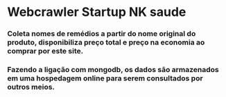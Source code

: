 # Webcrawler Startup NK saude
 ### Coleta nomes de remédios a partir do nome original do produto, disponibiliza preço total e preço na economia ao comprar por este site.
 ### Fazendo a ligação com mongodb, os dados são armazenados em uma hospedagem online para serem consultados por outros meios.

